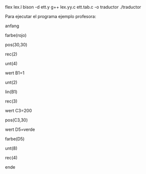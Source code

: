 flex lex.l
bison -d ett.y
g++ lex.yy.c ett.tab.c -o traductor
./traductor

Para ejecutar el programa ejemplo profesora:

anfang  

farbe(rojo)

pos(30,30)

rec(2)

unt(4)

wert B1=1

unt(2)

lin(B1)

rec(3)

wert C3=200

pos(C3,30)

wert D5=verde

farbe(D5)

unt(8)

rec(4)

ende                                 
